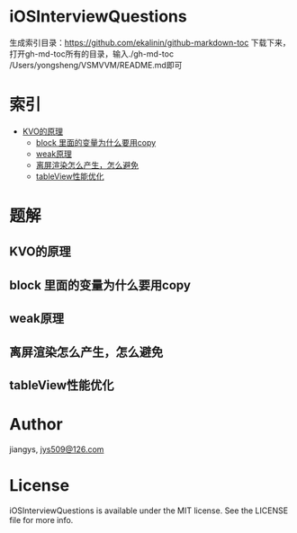 # iOSInterviewQuestions
生成索引目录：https://github.com/ekalinin/github-markdown-toc  下载下来，打开gh-md-toc所有的目录，输入./gh-md-toc /Users/yongsheng/VSMVVM/README.md即可

# 索引
  * [KVO的原理](#kvo的原理)
      * [block 里面的变量为什么要用copy](#block-里面的变量为什么要用copy)
      * [weak原理](#weak原理)
      * [离屏渲染怎么产生，怎么避免](#离屏渲染怎么产生怎么避免)
      * [tableView性能优化](#tableview性能优化)
# 题解
## KVO的原理
## block 里面的变量为什么要用copy
## weak原理
## 离屏渲染怎么产生，怎么避免
## tableView性能优化

# Author
jiangys, jys509@126.com

# License
iOSInterviewQuestions is available under the MIT license. See the LICENSE file for more info.
